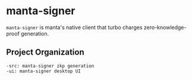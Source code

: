 manta-signer
============

`manta-signer` is manta's native client that turbo charges zero-knowledge-proof generation. 

## Project Organization
```
-src: manta-signer zkp generation
-ui: manta-signer desktop UI
```
